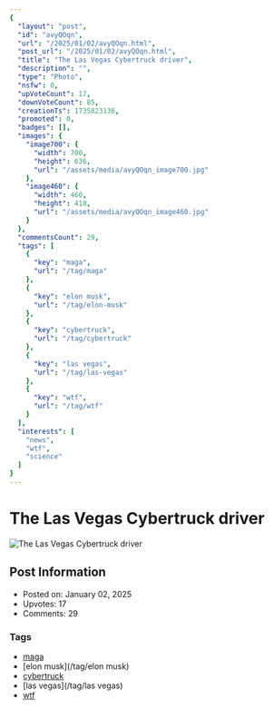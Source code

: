 ```yaml
---
{
  "layout": "post",
  "id": "avyQOqn",
  "url": "/2025/01/02/avyQOqn.html",
  "post_url": "/2025/01/02/avyQOqn.html",
  "title": "The Las Vegas Cybertruck driver",
  "description": "",
  "type": "Photo",
  "nsfw": 0,
  "upVoteCount": 17,
  "downVoteCount": 85,
  "creationTs": 1735823136,
  "promoted": 0,
  "badges": [],
  "images": {
    "image700": {
      "width": 700,
      "height": 636,
      "url": "/assets/media/avyQOqn_image700.jpg"
    },
    "image460": {
      "width": 460,
      "height": 418,
      "url": "/assets/media/avyQOqn_image460.jpg"
    }
  },
  "commentsCount": 29,
  "tags": [
    {
      "key": "maga",
      "url": "/tag/maga"
    },
    {
      "key": "elon musk",
      "url": "/tag/elon-musk"
    },
    {
      "key": "cybertruck",
      "url": "/tag/cybertruck"
    },
    {
      "key": "las vegas",
      "url": "/tag/las-vegas"
    },
    {
      "key": "wtf",
      "url": "/tag/wtf"
    }
  ],
  "interests": [
    "news",
    "wtf",
    "science"
  ]
}
---
```


# The Las Vegas Cybertruck driver

![The Las Vegas Cybertruck driver](/assets/media/avyQOqn_image700.jpg)

## Post Information

- Posted on: January 02, 2025
- Upvotes: 17
- Comments: 29

### Tags

- [maga](/tag/maga)
- [elon musk](/tag/elon musk)
- [cybertruck](/tag/cybertruck)
- [las vegas](/tag/las vegas)
- [wtf](/tag/wtf)
